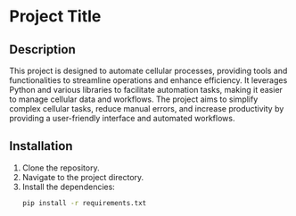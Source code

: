 # Project Title

## Description
This project is designed to automate cellular processes, providing tools and functionalities to streamline operations and enhance efficiency. It leverages Python and various libraries to facilitate automation tasks, making it easier to manage cellular data and workflows. The project aims to simplify complex cellular tasks, reduce manual errors, and increase productivity by providing a user-friendly interface and automated workflows.

## Installation
1. Clone the repository.
2. Navigate to the project directory.
3. Install the dependencies:
   ```bash
   pip install -r requirements.txt
   ```


